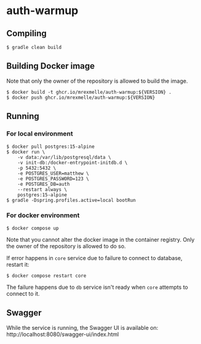 # auth-warmup

## Compiling

```
$ gradle clean build
```

## Building Docker image

Note that only the owner of the repository is allowed to build the image. 

```
$ docker build -t ghcr.io/mrexmelle/auth-warmup:${VERSION} .
$ docker push ghcr.io/mrexmelle/auth-warmup:${VERSION}
```

## Running

### For local environment

```
$ docker pull postgres:15-alpine
$ docker run \
	-v data:/var/lib/postgresql/data \
	-v init-db:/docker-entrypoint-initdb.d \
	-p 5432:5432 \
	-e POSTGRES_USER=matthew \
	-e POSTGRES_PASSWORD=123 \
	-e POSTGRES_DB=auth
	--restart always \
	postgres:15-alpine
$ gradle -Dspring.profiles.active=local bootRun
```

### For docker environment

```
$ docker compose up
```
Note that you cannot alter the docker image in the container registry. Only the owner of the repository is allowed to do so.

If error happens in `core` service due to failure to connect to database, restart it:
```
$ docker compose restart core
```
The failure happens due to `db` service isn't ready when `core` attempts to connect to it.

## Swagger
While the service is running, the Swagger UI is available on: http://localhost:8080/swagger-ui/index.html
